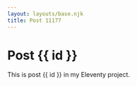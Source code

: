 ```yaml
---
layout: layouts/base.njk
title: Post 11177
---
```


# Post {{ id }}

This is post {{ id }} in my Eleventy project.
